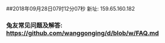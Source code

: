 ##2018年09月28日07时12分07秒 新址: 159.65.160.182
### 兔友常见问题及解答: https://github.com/wanggonging/d/blob/w/FAQ.md
